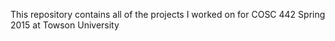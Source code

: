 This repository contains all of the projects I worked on for COSC 442 Spring 2015 at Towson University
